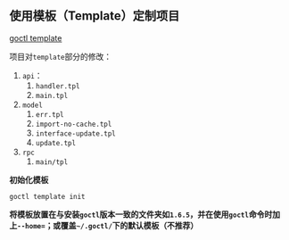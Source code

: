 ## 使用模板（Template）定制项目

[goctl template](https://go-zero.dev/docs/tutorials/cli/template)

项目对`template`部分的修改：

1. `api`：
   1. `handler.tpl`
   2. `main.tpl`
2. `model`
   1. `err.tpl`
   2. `import-no-cache.tpl`
   3. `interface-update.tpl`
   4. `update.tpl`
3. `rpc`
   1. `main/tpl`

**初始化模板**

```shell
goctl template init
```

**将模板放置在与安装`goctl`版本一致的文件夹如`1.6.5`，并在使用`goctl`命令时加上`--home=`；或覆盖`~/.goctl/`下的默认模板（不推荐）**